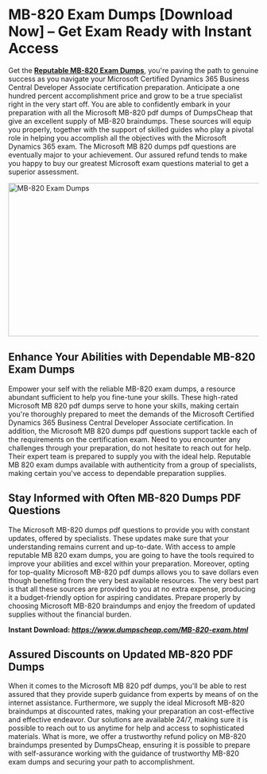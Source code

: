 <h1><strong>MB-820 Exam Dumps [Download Now] &ndash; Get Exam Ready with Instant Access</strong></h1>
<p>Get the <a href="https://www.dumpscheap.com/MB-820-exam.html"><strong>Reputable MB-820 Exam Dumps</strong></a>, you're paving the path to genuine success as you navigate your Microsoft Certified Dynamics 365 Business Central Developer Associate certification preparation. Anticipate a one hundred percent accomplishment price and grow to be a true specialist right in the very start off. You are able to confidently embark in your preparation with all the Microsoft MB-820 pdf dumps of DumpsCheap that give an excellent supply of MB-820 braindumps. These sources will equip you properly, together with the support of skilled guides who play a pivotal role in helping you accomplish all the objectives with the Microsoft Dynamics 365 exam. The Microsoft MB 820 dumps pdf questions are eventually major to your achievement. Our assured refund tends to make you happy to buy our greatest Microsoft exam questions material to get a superior assessment.&nbsp;</p>
<p><img src="https://i.ibb.co/hFYJWCN/MB-820.png" alt="MB-820 Exam Dumps" width="550" height="309" /></p>
<h2><strong>Enhance Your Abilities with Dependable MB-820 Exam Dumps</strong></h2>
<p>Empower your self with the reliable MB-820 exam dumps, a resource abundant sufficient to help you fine-tune your skills. These high-rated Microsoft MB 820 pdf dumps serve to hone your skills, making certain you're thoroughly prepared to meet the demands of the Microsoft Certified Dynamics 365 Business Central Developer Associate certification. In addition, the Microsoft MB 820 dumps pdf questions support tackle each of the requirements on the certification exam. Need to you encounter any challenges through your preparation, do not hesitate to reach out for help. Their expert team is prepared to supply you with the ideal help. Reputable MB 820 exam dumps available with authenticity from a group of specialists, making certain you've access to dependable preparation supplies.</p>
<h2><strong>Stay Informed with Often MB-820 Dumps PDF Questions</strong></h2>
<p>The Microsoft MB-820 dumps pdf questions to provide you with constant updates, offered by specialists. These updates make sure that your understanding remains current and up-to-date. With access to ample reputable MB 820 exam dumps, you are going to have the tools required to improve your abilities and excel within your preparation. Moreover, opting for top-quality Microsoft MB-820 pdf dumps allows you to save dollars even though benefiting from the very best available resources. The very best part is that all these sources are provided to you at no extra expense, producing it a budget-friendly option for aspiring candidates. Prepare properly by choosing Microsoft MB-820 braindumps and enjoy the freedom of updated supplies without the financial burden.</p>
<p><strong>Instant Download:&nbsp;<a href="https://www.dumpscheap.com/MB-820-exam.html"><em>https://www.dumpscheap.com/MB-820-exam.html</em></a></strong></p>
<h2><strong>Assured Discounts on Updated MB-820 PDF Dumps</strong></h2>
<p>When it comes to the Microsoft MB 820 pdf dumps, you'll be able to rest assured that they provide superb guidance from experts by means of on the internet assistance. Furthermore, we supply the ideal Microsoft MB-820 braindumps at discounted rates, making your preparation an cost-effective and effective endeavor. Our solutions are available 24/7, making sure it is possible to reach out to us anytime for help and access to sophisticated materials. What is more, we offer a trustworthy refund policy on MB-820 braindumps presented by DumpsCheap, ensuring it is possible to prepare with self-assurance working with the guidance of trustworthy MB-820 exam dumps and securing your path to accomplishment.</p>
